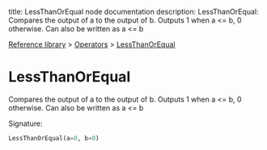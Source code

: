 title: LessThanOrEqual node documentation
description: LessThanOrEqual: Compares the output of a to the output of b. Outputs 1 when a <= b, 0 otherwise. Can also be written as a <= b

[Reference library](../../index.md) > [Operators](../index.md) > [LessThanOrEqual](index.md)

# LessThanOrEqual

Compares the output of a to the output of b. Outputs 1 when a <= b, 0 otherwise. Can also be written as a <= b

Signature:
```python
LessThanOrEqual(a=0, b=0)
```
